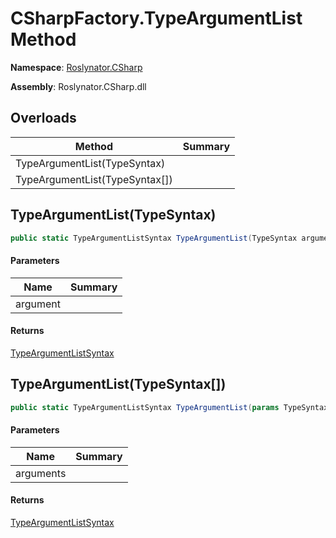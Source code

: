 # CSharpFactory\.TypeArgumentList Method

**Namespace**: [Roslynator.CSharp](../../README.md)

**Assembly**: Roslynator\.CSharp\.dll

## Overloads

| Method | Summary |
| ------ | ------- |
| TypeArgumentList\(TypeSyntax\) | |
| TypeArgumentList\(TypeSyntax\[\]\) | |

## TypeArgumentList\(TypeSyntax\)<a name="Roslynator_CSharp_CSharpFactory_TypeArgumentList_Microsoft_CodeAnalysis_CSharp_Syntax_TypeSyntax_"></a>

```csharp
public static TypeArgumentListSyntax TypeArgumentList(TypeSyntax argument)
```

#### Parameters

| Name | Summary |
| ---- | ------- |
| argument | |

#### Returns

[TypeArgumentListSyntax](https://docs.microsoft.com/en-us/dotnet/api/microsoft.codeanalysis.csharp.syntax.typeargumentlistsyntax)

## TypeArgumentList\(TypeSyntax\[\]\)<a name="Roslynator_CSharp_CSharpFactory_TypeArgumentList_Microsoft_CodeAnalysis_CSharp_Syntax_TypeSyntax_"></a>

```csharp
public static TypeArgumentListSyntax TypeArgumentList(params TypeSyntax[] arguments)
```

#### Parameters

| Name | Summary |
| ---- | ------- |
| arguments | |

#### Returns

[TypeArgumentListSyntax](https://docs.microsoft.com/en-us/dotnet/api/microsoft.codeanalysis.csharp.syntax.typeargumentlistsyntax)

